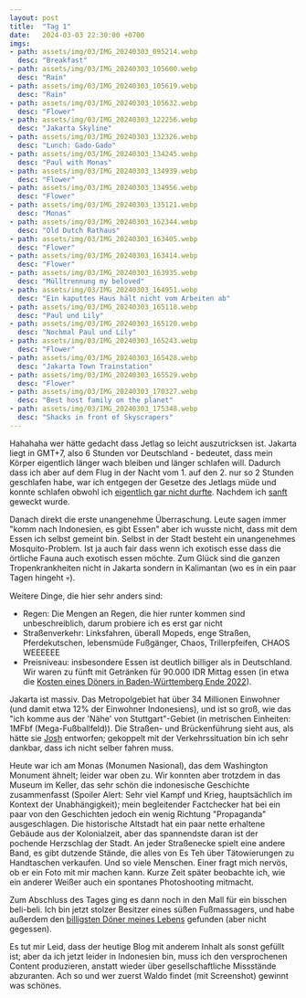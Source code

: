 ```yaml
---
layout: post
title:  "Tag 1"
date:   2024-03-03 22:30:00 +0700
imgs: 
- path: assets/img/03/IMG_20240303_095214.webp
  desc: "Breakfast"
- path: assets/img/03/IMG_20240303_105600.webp
  desc: "Rain"
- path: assets/img/03/IMG_20240303_105619.webp
  desc: "Rain"
- path: assets/img/03/IMG_20240303_105632.webp
  desc: "Flower"
- path: assets/img/03/IMG_20240303_122256.webp
  desc: "Jakarta Skyline"
- path: assets/img/03/IMG_20240303_132326.webp
  desc: "Lunch: Gado-Gado"
- path: assets/img/03/IMG_20240303_134245.webp
  desc: "Paul with Monas"
- path: assets/img/03/IMG_20240303_134939.webp
  desc: "Flower"
- path: assets/img/03/IMG_20240303_134956.webp
  desc: "Flower"
- path: assets/img/03/IMG_20240303_135121.webp
  desc: "Monas"
- path: assets/img/03/IMG_20240303_162344.webp
  desc: "Old Dutch Rathaus"
- path: assets/img/03/IMG_20240303_163405.webp
  desc: "Flower"
- path: assets/img/03/IMG_20240303_163414.webp
  desc: "Flower"
- path: assets/img/03/IMG_20240303_163935.webp
  desc: "Mülltrennung my beloved"
- path: assets/img/03/IMG_20240303_164951.webp
  desc: "Ein kaputtes Haus hält nicht vom Arbeiten ab"
- path: assets/img/03/IMG_20240303_165118.webp
  desc: "Paul und Lily"
- path: assets/img/03/IMG_20240303_165120.webp
  desc: "Nochmal Paul und Lily"
- path: assets/img/03/IMG_20240303_165243.webp
  desc: "Flower"
- path: assets/img/03/IMG_20240303_165428.webp
  desc: "Jakarta Town Trainstation"
- path: assets/img/03/IMG_20240303_165529.webp
  desc: "Flower"
- path: assets/img/03/IMG_20240303_170327.webp
  desc: "Best host family on the planet"
- path: assets/img/03/IMG_20240303_175348.webp
  desc: "Shacks in front of Skyscrapers"
---
```


Hahahaha wer hätte gedacht dass Jetlag so leicht auszutricksen ist. Jakarta liegt in GMT+7, also 6 Stunden vor Deutschland - bedeutet, dass mein Körper eigentlich länger wach bleiben und länger schlafen will. Dadurch dass ich aber auf dem Flug in der Nacht vom 1. auf den 2. nur so 2 Stunden geschlafen habe, war ich entgegen der Gesetze des Jetlags müde und konnte schlafen obwohl ich <a href="/meerhan/assets/img/artemis.webp">eigentlich gar nicht durfte</a>.
Nachdem ich <a href="https://c.tenor.com/Eh4Gt4BAY_EAAAAC/tenor.gif">sanft</a> geweckt wurde.

Danach direkt die erste unangenehme Überraschung. Leute sagen immer "komm nach Indonesien, es gibt Essen" aber ich wusste nicht, dass mit dem Essen ich selbst gemeint bin. Selbst in der Stadt besteht ein unangenehmes Mosquito-Problem. Ist ja auch fair dass wenn ich exotisch esse dass die örtliche Fauna auch exotisch essen möchte. Zum Glück sind die ganzen Tropenkrankheiten nicht in Jakarta sondern in Kalimantan (wo es in ein paar Tagen hingeht 💀).

Weitere Dinge, die hier sehr anders sind: 
- Regen: Die Mengen an Regen, die hier runter kommen sind unbeschreiblich, darum probiere ich es erst gar nicht 
- Straßenverkehr: Linksfahren, überall Mopeds, enge Straßen, Pferdekutschen, lebensmüde Fußgänger, Chaos, Trillerpfeifen, CHAOS WEEEEEE
- Preisniveau: insbesondere Essen ist deutlich billiger als in Deutschland. Wir waren zu fünft mit Getränken für 90.000 IDR Mittag essen (in etwa die [Kosten eines Döners in Baden-Württemberg Ende 2022](/meerhan/assets/img/doner.webp)).

Jakarta ist massiv. Das Metropolgebiet hat über 34 Millionen Einwohner (und damit etwa 12% der Einwohner Indonesiens), und ist so groß, wie das "ich komme aus der 'Nähe' von Stuttgart"-Gebiet (in metrischen Einheiten: 1MFbf (Mega-Fußballfeld)).
Die Straßen- und Brückenführung sieht aus, als hätte sie [Josh](https://www.youtube.com/@LetsGameItOut/videos) entworfen; gekoppelt mit der Verkehrssituation bin ich sehr dankbar, dass ich nicht selber fahren muss.

Heute war ich am Monas (Monumen Nasional), das dem Washington Monument ähnelt; leider war oben zu. Wir konnten aber trotzdem in das Museum im Keller, das sehr schön die indonesische Geschichte zusammenfasst (Spoiler Alert: Sehr viel Kampf und Krieg, hauptsächlich im Kontext der Unabhängigkeit); mein begleitender Factchecker hat bei ein paar von den Geschichten jedoch ein wenig Richtung "Propaganda" ausgeschlagen.
Die historische Altstadt hat ein paar nette erhaltene Gebäude aus der Kolonialzeit, aber das spannendste daran ist der pochende Herzschlag der Stadt. An jeder Straßenecke spielt eine andere Band, es gibt dutzende Stände, die alles von Es Teh über Tätowierungen zu Handtaschen verkaufen. 
Und so viele Menschen. Einer fragt mich nervös, ob er ein Foto mit mir machen kann. Kurze Zeit später beobachte ich, wie ein anderer Weißer auch ein spontanes Photoshooting mitmacht. 

Zum Abschluss des Tages ging es dann noch in den Mall für ein bisschen beli-beli. Ich bin jetzt stolzer Besitzer eines süßen Fußmassagers, und habe außerdem den [billigsten Döner meines Lebens](/meerhan/assets/img/doner.webp) gefunden (aber nicht gegessen).

Es tut mir Leid, dass der heutige Blog mit anderem Inhalt als sonst gefüllt ist; aber da ich jetzt leider in Indonesien bin, muss ich den versprochenen Content produzieren, anstatt wieder über gesellschaftliche Missstände abzuranten.
Ach so und wer zuerst Waldo findet (mit Screenshot) gewinnt was schönes.